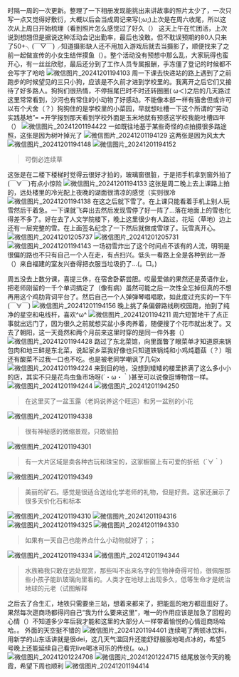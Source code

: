 时隔一周的一次更新。整理了一下相册发现能挑出来讲故事的照片太少了，一次只写一点又觉得好敷衍，大概以后会当成周记来写(;ω;)上次是在周六收尾，所以这次从上周日开始梳理（看到照片怎么感觉过了好久（）
这天上午在忙团活，上次说到想翘但是据说这种活动会记出勤率，最后也没敢。但不耽误预期的80人只来了50+╮(￣▽￣)╭知道摄影缺人还不用加入游戏后就去当摄影了，顺便找来了之前一起做宣传的小女生结伴摸鱼（）。整个活动没有预想中那么乱，大家玩得也蛮开心，有一丝丝欣慰，最后还分到了工作人员专属报酬，手冻僵了登记的时候都不会写字了哈哈
![微信图片_20241201194103](https://github.com/user-attachments/assets/bcf3527c-21d1-4f1d-836f-b1c56ff39b70)
周一下课去快递站的路上遇到了之前跑步的时候望见的三只小狗，应该是不久前才进到学校里的。我离开之后它们又接待了好多路人。狗狗们很热情，不停摇尾巴时不时还转圈圈( ω＜)之后的几天路过这里常常看到，沙河也有常住的小动物了好感动。不能像本部一样有猫舍但或许可以有个犬舍（？）狗狗住的是学校里的小菜园，早就想吐槽一下这个所谓的“劳动实践基地”= =开学报到那天看到学校外面是玉米地就有预感这学校我能吐槽四年（）
![微信图片_20241201194422](https://github.com/user-attachments/assets/b0983987-38cc-4ef6-b23d-630cfe1522f7)
一如既往地基于某些奇怪的点拍摄很多路途照，这张是因为树叶掉光了
![微信图片_20241201194129](https://github.com/user-attachments/assets/e0787293-be46-4e8c-959f-d3fedca5250d)
这两张是因为风太大
![微信图片_20241201194148](https://github.com/user-attachments/assets/f40b2326-0b66-43df-a478-fa67eb0c5301)
![微信图片_20241201194152](https://github.com/user-attachments/assets/a63767b0-d76a-430b-8355-52c3dfaac733)

> 可倒必连续草

这张是在二楼下楼梯时觉得云很好才拍的，玻璃窗很脏，于是把手机拿到窗外拍了(￣∀￣)有点小惊险
![微信图片_20241201194133](https://github.com/user-attachments/assets/8db1fe22-0832-45cd-9467-6ac1d490de8f)
这张是周二晚上去上课路上拍的，远处楼里的冷光配上夜晚的湖面很清凉的感觉（实则很冷
![微信图片_20241201194138](https://github.com/user-attachments/assets/b596edb0-12f6-4eaa-b402-21dca2ab6bd1)
在这之后就下雪了。在上课只能看着手机上别人玩雪然后干着急。一下课就飞奔出去然后发现雪停了好一阵了...落在地面上的雪也化得差不多了。好在去了人文学院楼下，晚上这里很少有人路过，花坛（草地）边上还有一层完整的雪。在上面签名纪念了一下然后就做成雪球了。玩雪真开心。
![微信图片_20241201205737](https://github.com/user-attachments/assets/2961797b-f2c5-40d4-b94d-4ec183e20ff4)
![微信图片_20241201205731](https://github.com/user-attachments/assets/646a7e08-44d6-4a35-a5f8-516f1324089e)
![微信图片_20241201194143](https://github.com/user-attachments/assets/093f48e0-47a3-4058-87d3-79a55b4d4667)
一场初雪炸出了这个时间点不该有的人流，明明是很偏的路也不只有自己一个人在走，有点扫兴。低头一看路上全是各种到此一游（）来自福建的室友兴奋得把衣服当垃圾扔了...(。□。)

周五没去上数分课，喜提三休，在宿舍卧薪尝胆。哎最爱做的果然还是英语作业，把老师刚留的一千个单词搞定了（像有病）虽然可能之后一次性全忘掉但真的不想再用这个鸡肋背词平台了。然后自己一个人弹弹琴唱唱歌，如此度过充实的一下午(￣∀￣)
![微信图片_20241201194156](https://github.com/user-attachments/assets/1a7835d0-ea51-4674-952b-9109665fbe39)
晚上挑了条偏僻路线刷校园跑，拍到了纯净的星空和电线杆，喜欢^ω^
![微信图片_20241201194211](https://github.com/user-attachments/assets/abdb127d-d047-4c09-87a9-948161bbcbf8)
周六短暂地干了点正事就出远门了，因为很久之前就想买盆小多肉养着，随便搜了个花市就出发了。又去了朝阳，这一天竟然和两个月前来这里时穿的是同一件外套（）
![微信图片_20241201194428](https://github.com/user-attachments/assets/c909f81c-671e-4436-992a-5126bd7a97c6)
路过了东北菜馆，向里面瞥了眼菜单才知道原来锅包肉和地三鲜是东北菜，说起家乡菜我好像也只知道铁锅炖和小鸡炖蘑菇（？）哦还有酸菜不过我一口也不吃。也是被老同学嘲讽了几句x
![微信图片_20241201194224](https://github.com/user-attachments/assets/42498bce-3dfb-46f5-aae6-e77a5eeee55e)
来到目的地，没想到矮矮的楼里挤满了这么多小小的店，其实不只是花鸟虫鱼市场呀(´・ω・｀)甚至可以说像逛博物馆一样。
![微信图片_20241201194244](https://github.com/user-attachments/assets/0db64ba9-78de-4295-9ae7-cb0f38af08a5)
![微信图片_20241201194250](https://github.com/user-attachments/assets/56ded2ca-2227-4941-884e-ea91332bea4e)

> 在这里买了一盆玉露（老妈说养这个旺运）和另一盆别的小花

![微信图片_20241201194338](https://github.com/user-attachments/assets/5594e37d-9bc7-4604-981a-9ef94dc3519b)

> 很有神秘感的微缩景观，只敢偷拍

![微信图片_20241201194301](https://github.com/user-attachments/assets/d39cedf7-ac0c-4173-a309-0aa9194a2d5b)

> 有一大片区域是卖各种古玩和珠宝的，这家橱窗上有可爱的折纸（´∀｀）

![微信图片_20241201194349](https://github.com/user-attachments/assets/fabc11ca-d78b-4760-b096-05b324676ceb)

> 美丽的矿石。感觉是很适合送给化学老师的礼物，但是好贵。这家还展示了很多天价化石和标本

![微信图片_20241201194310](https://github.com/user-attachments/assets/08600582-42f3-4a10-9338-c6b0e7ce771d)
![微信图片_20241201194316](https://github.com/user-attachments/assets/8bdfb152-9d31-4f85-af5c-7a86d960cb20)
![微信图片_20241201194325](https://github.com/user-attachments/assets/4ce31120-9016-4f85-8825-42132b67a949)
![微信图片_20241201194330](https://github.com/user-attachments/assets/ab6b7139-9b57-402f-ae05-a0826af5670c)

> 如果有一天自己也能养点什么小动物就好了；；

![微信图片_20241201194334](https://github.com/user-attachments/assets/ec1a3b0f-8f58-46a8-bb0a-90e571d51960)
![微信图片_20241201194344](https://github.com/user-attachments/assets/c7702db0-3fdd-4897-944f-a0f7ffa9392f)

> 水族箱我只敢在远处观赏，那些叫不出来名字的生物神奇得可怕，很佩服那些小孩子能趴玻璃向里看的。人类才在地球上出现多久，低等生命才是统治地球的元老（试图解释

之后去了合生汇，地铁只需要坐三站，想着来都来了，把能逛的地方都逛逛好了。果然每次逛商场都得问自己“我为什么要来这里”，唯一的作用应该是加急了回程的心情（）不知道多少年后我才能和这里的大部分人一样带着愉悦的心情逛商场哈哈。。
外面的天空挺不错的
![微信图片_20241201194401](https://github.com/user-attachments/assets/beabdee8-3573-4032-a9c3-8af6aa2e3e7d)
连续喝了两顿冰饮料，用新学的山东话讲就是很dei，这几天气温回升还能舒舒服服地喝点冰的，希望5号晚上还能延续自己看完live喝冰可乐的传统(。ω。)
![微信图片_20241201224708](https://github.com/user-attachments/assets/d1592423-1144-41ef-9f6d-e67e4fb85a49)
![微信图片_20241201224715](https://github.com/user-attachments/assets/ce8e1a67-11d8-401c-a124-b3066be023fe)
结尾放张今天的晚霞，希望下周也顺利
![微信图片_20241201194414](https://github.com/user-attachments/assets/22ef8d89-c24c-4fb9-924f-9bafddeea5ee)